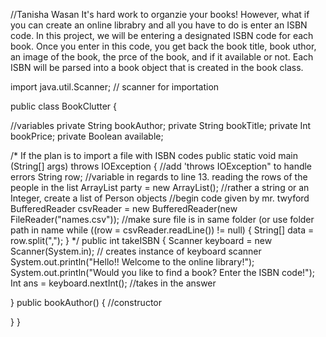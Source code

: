 //Tanisha Wasan
It's hard work to organzie your books! However, what if you can create an online librabry and all you have to do is enter an ISBN code. In this project, we will be entering a designated ISBN code for each book. Once you enter in this code, you get back the book title, book uthor, an image of the book, the prce of the book, and if it available or not. Each ISBN will be parsed into a book object that is created in the book class.

import java.util.Scanner; // scanner for importation 

public class BookClutter {

//variables
private String bookAuthor;
private String bookTitle; 
private Int bookPrice;
private Boolean available;

/* If the plan is to import a file with ISBN codes 
	public static void main (String[] args) throws IOException {  //add 'throws IOException" to handle errors
    String row; //variable in regards to line 13. reading the rows of the people in the list
    ArrayList<Person> party = new ArrayList<Person>(); //rather a string or an Integer, create a list of Person objects 
     //begin code given by mr. twyford
    BufferedReader csvReader = new BufferedReader(new FileReader("names.csv"));  //make sure file is in same folder (or use folder path in name
      while ((row = csvReader.readLine()) != null) {
          String[] data = row.split(",");
          }
 */ 
public int takeISBN {
 Scanner keyboard = new Scanner(System.in); // creates instance of keyboard scanner
System.out.println("Hello!! Welcome to the online library!");
System.out.println("Would you like to find a book? Enter the ISBN code!");
Int ans = keyboard.nextInt(); //takes in the answer

}
public bookAuthor() { //constructor

}
	}
